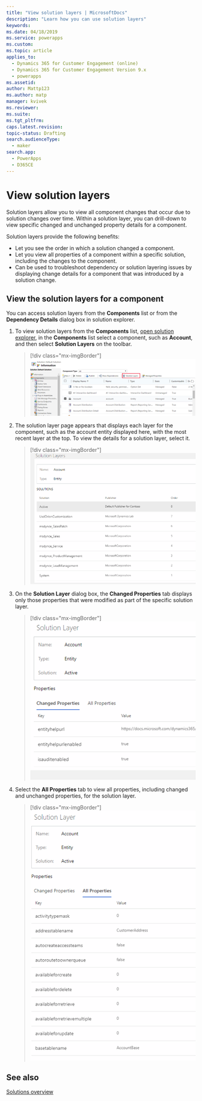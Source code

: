 ```yaml
---
title: "View solution layers | MicrosoftDocs"
description: "Learn how you can use solution layers"
keywords: 
ms.date: 04/18/2019
ms.service: powerapps
ms.custom: 
ms.topic: article
applies_to: 
  - Dynamics 365 for Customer Engagement (online)
  - Dynamics 365 for Customer Engagement Version 9.x
  - powerapps
ms.assetid: 
author: Mattp123
ms.author: matp
manager: kvivek
ms.reviewer: 
ms.suite: 
ms.tgt_pltfrm: 
caps.latest.revision: 
topic-status: Drafting
search.audienceType: 
  - maker
search.app: 
  - PowerApps
  - D365CE
---
```


# View solution layers
Solution layers allow you to view all component changes that occur due to solution changes over time. Within a solution layer, you can drill-down to view specific changed and unchanged property details for a component. 

Solution layers provide the following benefits: 
-	Let you see the order in which a solution changed a component. 
-	Let you view all properties of a component within a specific solution, including the changes to the component. 
-	Can be used to troubleshoot dependency or solution layering issues by displaying change details for a component that was introduced by a solution change.

## View the solution layers for a component
You can access solution layers from the **Components** list or from the **Dependency Details** dialog box in solution explorer. 

1. To view solution layers from the **Components** list, [open solution explorer](../model-driven-apps/advanced-navigation.md#solution-explorer), in the **Components** list select a component, such as **Account**, and then select **Solution Layers** on the toolbar. 

   > [!div class="mx-imgBorder"] 
   > ![](media/solution-layers-toolbar.png "Solution layers button")

2. The solution layer page appears that displays each layer for the component, such as the account entity displayed here, with the most recent layer at the top. To view the details for a solution layer, select it. 

   > [!div class="mx-imgBorder"] 
   > ![](media/solution-layers-list.png "Solution layers list")

3. On the **Solution Layer** dialog box, the **Changed Properties** tab displays only those properties that were modified as part of the specific solution layer. 

   > [!div class="mx-imgBorder"] 
   > ![](media/solution-layers-change-prop.png "Solution layer changed properties")

4. Select the **All Properties** tab to view all properties, including changed and unchanged properties, for the solution layer. 

   > [!div class="mx-imgBorder"] 
   > ![](media/solution-layers-all-prop.png "Solution layer all properties")

## See also
[Solutions overview](solutions-overview.md)
